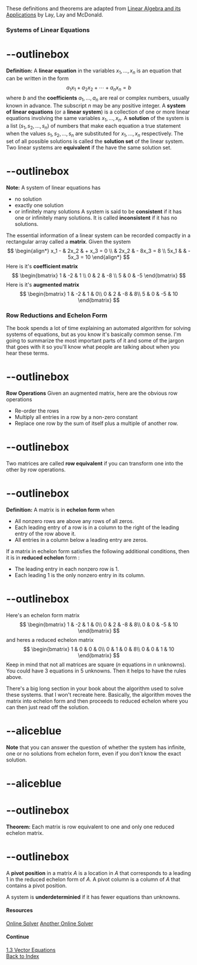 These definitions and theorems are adapted from [Linear Algebra and its Applications](https://www.cartagena99.com/recursos/alumnos/temarios/210609113348-Linear%20Algebra%20and%20its%20applications.pdf) by Lay, Lay and McDonald.

### Systems of Linear Equations

# --outlinebox
**Definition:** A **linear equation** in the variables $x_1,\ldots,x_n$ is an equation that can be written in the form 
$$a_1x_1+a_2x_2+\cdots +a_nx_n =b$$
where $b$ and the **coefficients** $a_1,\ldots,a_n$ are real or complex numbers, usually known in advance. The subscript $n$ may be any positive integer. A **system of linear equations** (or a **linear system**) is a collection of one or more linear equations involving the same variables $x_1,\ldots,x_n$. A **solution** of the system is a list ($s_1, s_2,\ldots,s_n$) of numbers that make each equation a true statement when the values $s_1, s_2,\ldots,s_n$ are substituted for $x_1,\ldots,x_n$ respectively.  The set of all possible solutions is called the **solution set** of the linear system.  Two linear systems are **equivalent** if the have the same solution set.  
# --outlinebox

**Note:** A system of linear equations has
- no solution
- exactly one solution
- or infinitely many solutions
A system is said to be **consistent** if it has one or infinitely many solutions.  It is called **inconsistent** if it has no solutions.

The essential information of a linear system can be recorded compactly in a rectangular array called a **matrix**.  Given the system 
$$ 
\begin{align*}
x_1  - & 2x_2  & + x_3 = 0 \\
         & 2x_2 & - 8x_3 = 8 \\
5x_1 &     &  - 5x_3 = 10
\end{align*}
$$
Here is it's **coefficient matrix**
$$
\begin{bmatrix}
1 & -2 & 1 \\
0 & 2 & -8 \\
5 & 0 & -5 
\end{bmatrix}
$$
Here is it's **augmented matrix**
$$
\begin{bmatrix}
1 & -2 & 1 & 0\\
0 & 2 & -8 & 8\\
5 & 0 & -5 & 10
\end{bmatrix}
$$

### Row Reductions and Echelon Form
The book spends a lot of time explaining an automated algorithm for solving systems of equations, but as you know it's basically common sense.  I'm going to summarize the most important parts of it and some of the jargon that goes with it so you'll know what people are talking about when you hear these terms.

# --outlinebox
**Row Operations** Given an augmented matrix, here are the obvious row operations
- Re-order the rows
- Multiply all entries in a row by a non-zero constant
- Replace one row by the sum of itself plus a multiple of another row.
# --outlinebox

Two matrices are called **row equivalent** if you can transform one into the other by row operations.

# --outlinebox
**Definition:** A matrix is in **echelon form** when
 - All nonzero rows are above any rows of all zeros.
 - Each leading entry of a row is in a column to the right of the leading entry of the row above it.
 - All entries in a column below a leading entry are zeros.

If a matrix in echelon form satisfies the following additional conditions, then it is in **reduced echelon** form :
 - The leading entry in each nonzero row is 1.
 - Each leading 1 is the only nonzero entry in its column.
# --outlinebox

Here's an echelon form matrix
$$
\begin{bmatrix}
1 & -2 & 1 & 0\\
0 & 2 & -8 & 8\\
0 & 0 & -5 & 10
\end{bmatrix}
$$
and heres a reduced echelon matrix
$$
\begin{bmatrix}
1 & 0 & 0 & 0\\
0 & 1 & 0 & 8\\
0 & 0 & 1 & 10
\end{bmatrix}
$$
Keep in mind that not all matrices are square ($n$ equations in $n$ unknowns).  You could have $3$ equations in $5$ unknowns. Then it helps to have the rules above.  

There's a big long section in your book about the algorithm used to solve these systems. that I won't recreate here. Basically, the algorithm moves the matrix into echelon form and then proceeds to reduced echelon where you can then just read off the solution.  

# --aliceblue
**Note** that you can answer the question of whether the system has infinite, one or no solutions from echelon form, even if you don't know the exact solution.
# --aliceblue

# --outlinebox
**Theorem:** Each matrix is row equivalent to one and only one reduced echelon matrix.
# --outlinebox

A **pivot position** in a matrix $A$ is a location in $A$ that corresponds to a leading 1 in the reduced echelon form of $A$. A pivot column is a column of $A$ that contains a pivot position.

A system is **underdeterminied** if it has fewer equations than unknowns.

#### Resources
[Online Solver](https://matrix.reshish.com/gauss-jordanElimination.php)
[Another Online Solver](https://calculator-online.net/gaussian-elimination-calculator/)

#### Continue
[1.3 Vector Equations](/pages/LA2)  
[Back to Index](/pages/andre)